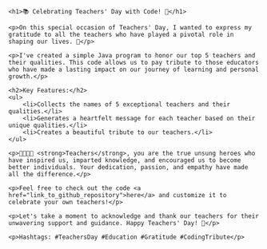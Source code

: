     <h1>📚 Celebrating Teachers' Day with Code! 🍎</h1>

    <p>On this special occasion of Teachers' Day, I wanted to express my gratitude to all the teachers who have played a pivotal role in shaping our lives. 🙏</p>

    <p>I've created a simple Java program to honor our top 5 teachers and their qualities. This code allows us to pay tribute to those educators who have made a lasting impact on our journey of learning and personal growth.</p>

    <h2>Key Features:</h2>
    <ul>
        <li>Collects the names of 5 exceptional teachers and their qualities.</li>
        <li>Generates a heartfelt message for each teacher based on their unique qualities.</li>
        <li>Creates a beautiful tribute to our teachers.</li>
    </ul>

    <p>👩‍🏫👨‍🏫 <strong>Teachers</strong>, you are the true unsung heroes who have inspired us, imparted knowledge, and encouraged us to become better individuals. Your dedication, passion, and empathy have made all the difference.</p>

    <p>Feel free to check out the code <a href="link_to_github_repository">here</a> and customize it to celebrate your own teachers!</p>

    <p>Let's take a moment to acknowledge and thank our teachers for their unwavering support and guidance. Happy Teachers' Day! 🎉</p>

    <p>Hashtags: #TeachersDay #Education #Gratitude #CodingTribute</p>

